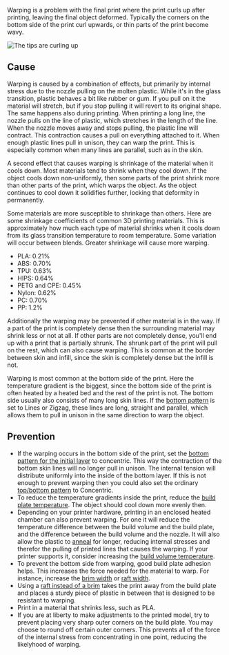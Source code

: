 Warping is a problem with the final print where the print curls up after printing, leaving the final object deformed. Typically the corners on the bottom side of the print curl upwards, or thin parts of the print become wavy.

![The tips are curling up](../../../articles/images/warping.jpg)

Cause
----
Warping is caused by a combination of effects, but primarily by internal stress due to the nozzle pulling on the molten plastic. While it's in the glass transition, plastic behaves a bit like rubber or gum. If you pull on it the material will stretch, but if you stop pulling it will revert to its original shape. The same happens also during printing. When printing a long line, the nozzle pulls on the line of plastic, which stretches in the length of the line. When the nozzle moves away and stops pulling, the plastic line will contract. This contraction causes a pull on everything attached to it. When enough plastic lines pull in unison, they can warp the print. This is especially common when many lines are parallel, such as in the skin.

A second effect that causes warping is shrinkage of the material when it cools down. Most materials tend to shrink when they cool down. If the object cools down non-uniformly, then some parts of the print shrink more than other parts of the print, which warps the object. As the object continues to cool down it solidifies further, locking that deformity in permanently.

Some materials are more susceptible to shrinkage than others. Here are some shrinkage coefficients of common 3D printing materials. This is approximately how much each type of material shrinks when it cools down from its glass transition temperature to room temperature. Some variation will occur between blends. Greater shrinkage will cause more warping.
* PLA: 0.21%
* ABS: 0.70%
* TPU: 0.63%
* HIPS: 0.64%
* PETG and CPE: 0.45%
* Nylon: 0.62%
* PC: 0.70%
* PP: 1.2%

Additionally the warping may be prevented if other material is in the way. If a part of the print is completely dense then the surrounding material may shrink less or not at all. If other parts are not completely dense, you'll end up with a print that is partially shrunk. The shrunk part of the print will pull on the rest, which can also cause warping. This is common at the border between skin and infill, since the skin is completely dense but the infill is not.

Warping is most common at the bottom side of the print. Here the temperature gradient is the biggest, since the bottom side of the print is often heated by a heated bed and the rest of the print is not. The bottom side usually also consists of many long skin lines. If the [bottom pattern](../shell/top_bottom_pattern.md) is set to Lines or Zigzag, these lines are long, straight and parallel, which allows them to pull in unison in the same direction to warp the object.

Prevention
----
* If the warping occurs in the bottom side of the print, set the [bottom pattern for the initial layer](../shell/top_bottom_pattern_0.md) to concentric. This way the contraction of the bottom skin lines will no longer pull in unison. The internal tension will distribute uniformly into the inside of the bottom layer. If this is not enough to prevent warping then you could also set the ordinary [top/bottom pattern](../shell/top_bottom_pattern.md) to Concentric.
* To reduce the temperature gradients inside the print, reduce the [build plate temperature](../material/material_bed_temperature.md). The object should cool down more evenly then.
* Depending on your printer hardware, printing in an enclosed heated chamber can also prevent warping. For one it will reduce the temperature difference between the build volume and the build plate, and the difference between the build volume and the nozzle. It will also allow the plastic to [anneal](https://en.wikipedia.org/wiki/Annealing_%28glass%29) for longer, reducing internal stresses and therefor the pulling of printed lines that causes the warping. If your printer supports it, consider increasing the [build volume temperature](../material/build_volume_temperature.md).
* To prevent the bottom side from warping, good build plate adhesion helps. This increases the force needed for the material to warp. For instance, increase the [brim width](../platform_adhesion/brim_width.md) or [raft width](../platform_adhesion/raft_margin.md).
* Using a [raft instead of a brim](../platform_adhesion/adhesion_type.md) takes the print away from the build plate and places a sturdy piece of plastic in between that is designed to be resistant to warping.
* Print in a material that shrinks less, such as PLA.
* If you are at liberty to make adjustments to the printed model, try to prevent placing very sharp outer corners on the build plate. You may choose to round off certain outer corners. This prevents all of the force of the internal stress from concentrating in one point, reducing the likelyhood of warping.